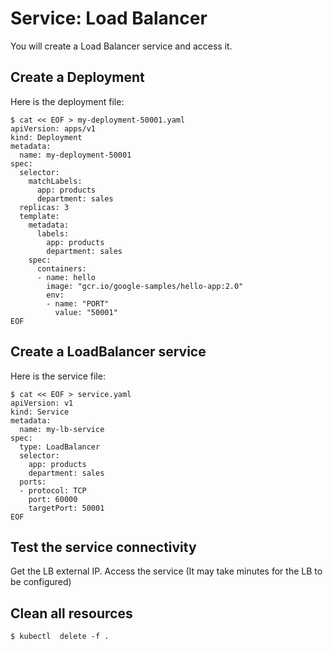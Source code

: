 # Service: Load Balancer

You will create a Load Balancer service and access it.

## Create a Deployment

Here is the deployment file:
```console
$ cat << EOF > my-deployment-50001.yaml
apiVersion: apps/v1
kind: Deployment
metadata:
  name: my-deployment-50001
spec:
  selector:
    matchLabels:
      app: products
      department: sales
  replicas: 3
  template:
    metadata:
      labels:
        app: products
        department: sales
    spec:
      containers:
      - name: hello
        image: "gcr.io/google-samples/hello-app:2.0"
        env:
        - name: "PORT"
          value: "50001"
EOF
```

## Create a LoadBalancer service

Here is the service file:
```console
$ cat << EOF > service.yaml
apiVersion: v1
kind: Service
metadata:
  name: my-lb-service
spec:
  type: LoadBalancer
  selector:
    app: products
    department: sales
  ports:
  - protocol: TCP
    port: 60000
    targetPort: 50001
EOF
```

## Test the service connectivity

Get the LB external IP.
Access the service (It may take minutes for the LB to be configured)

## Clean all resources

```console
$ kubectl  delete -f .
```
